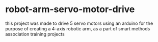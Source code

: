 # robot-arm-servo-motor-drive
this project was made to drive 5 servo motors using an arduino for the purpose of creating a 4-axis robotic arm, as a part of smart methods association training projects
